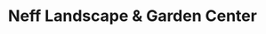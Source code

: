 ---
title: "Neff Landscape & Garden Center"
url: /batavia/neff-landscape-and-garden-center/
shop: garden centre
---